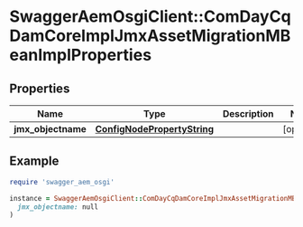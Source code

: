 # SwaggerAemOsgiClient::ComDayCqDamCoreImplJmxAssetMigrationMBeanImplProperties

## Properties

| Name | Type | Description | Notes |
| ---- | ---- | ----------- | ----- |
| **jmx_objectname** | [**ConfigNodePropertyString**](ConfigNodePropertyString.md) |  | [optional] |

## Example

```ruby
require 'swagger_aem_osgi'

instance = SwaggerAemOsgiClient::ComDayCqDamCoreImplJmxAssetMigrationMBeanImplProperties.new(
  jmx_objectname: null
)
```

